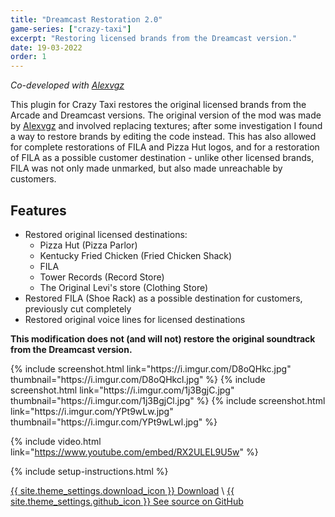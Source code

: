 ```yaml
---
title: "Dreamcast Restoration 2.0"
game-series: ["crazy-taxi"]
excerpt: "Restoring licensed brands from the Dreamcast version."
date: 19-03-2022
order: 1
---
```


*Co-developed with [Alexvgz](https://www.youtube.com/channel/UCqDbjGuaY4awoKs8J-6DBUA)*

This plugin for Crazy Taxi restores the original licensed brands from the Arcade and Dreamcast versions.
The original version of the mod was made by [Alexvgz](https://www.youtube.com/channel/UCqDbjGuaY4awoKs8J-6DBUA)
and involved replacing textures; after some investigation I found a way to restore brands by editing the code instead.
This has also allowed for complete restorations of FILA and Pizza Hut logos, and for a restoration of FILA
as a possible customer destination - unlike other licensed brands, FILA was not only made unmarked,
but also made unreachable by customers.

## Features
* Restored original licensed destinations:
  * Pizza Hut (Pizza Parlor)
  * Kentucky Fried Chicken (Fried Chicken Shack)
  * FILA
  * Tower Records (Record Store)
  * The Original Levi's store (Clothing Store)
* Restored FILA (Shoe Rack) as a possible destination for customers, previously cut completely
* Restored original voice lines for licensed destinations

**This modification does not (and will not) restore the original soundtrack from the Dreamcast version.**

<div class="media-container small">
{% include screenshot.html link="https://i.imgur.com/D8oQHkc.jpg" thumbnail="https://i.imgur.com/D8oQHkcl.jpg" %}
{% include screenshot.html link="https://i.imgur.com/1j3BgjC.jpg" thumbnail="https://i.imgur.com/1j3BgjCl.jpg" %}
{% include screenshot.html link="https://i.imgur.com/YPt9wLw.jpg" thumbnail="https://i.imgur.com/YPt9wLwl.jpg" %}
</div>

{% include video.html link="https://www.youtube.com/embed/RX2ULEL9U5w" %}

{% include setup-instructions.html %}

<a href="https://github.com/CookiePLMonster/CT-DC/releases/latest/download/CT-DC.zip" class="button" role="button">{{ site.theme_settings.download_icon }} Download</a> \\
<a href="https://github.com/CookiePLMonster/CT-DC" class="button github" role="button" target="_blank">{{ site.theme_settings.github_icon }} See source on GitHub</a>